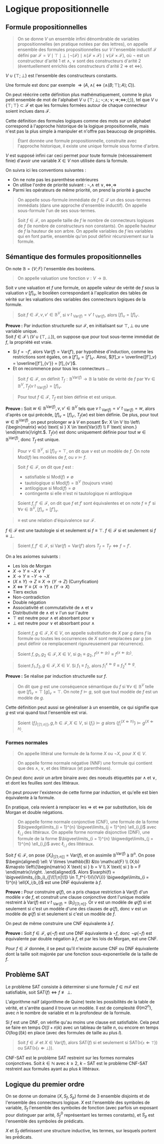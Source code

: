 # Logique propositionnelle
## Formule propositionnelles
> On se donne $V$ un ensemble infini dénombrable de variables propositionnelles
> (en pratique notées par des lettres), on appelle ensemble des formules propositionnelles
> sur $V$ l'ensemble inductif $\mathcal{F}$ défini par $\mathcal{F} = V \mid \top \mid \bot$
> $\mid \neg (\mathcal{F}) \mid \land(\mathcal{F} \times \mathcal{F}) \mid \lor(\mathcal{F} \times \mathcal{F})$,
> où $\neg$ est un constructeur d'arité $1$ et $\land$, $\lor$ sont des
> constructeurs d'arité $2$ (éventuellement enrichis des constructeurs d'arité $2$
> $\Rightarrow$ et $\Leftrightarrow$).

$V \cup \{\top; \bot\}$ est l'ensemble des constructeurs constants.

Une formule est donc par exemple $\Rightarrow(A, \land(\Leftrightarrow(\land(B;\top);A);C))$.

On peut réécrire cette définition plus mathématiquement, comme le plus petit
ensemble de mot de l'alphabet $V \cup \{\top;\bot;\neg;\land;\lor;\Rightarrow;\Leftrightarrow;(;)\}$,
tel que $V \cup \{\top;\top\} \subset \mathcal{F}$ et que les formules formées
autour de chaque connecteur soient inclues dans $\mathcal{F}$.

Cette définition des formules logiques comme des mots sur un alphabet correspond
à l'approche historique de la logique propositionnelle, mais n'est pas la plus
simple à manipuler et n'offre pas beaucoup de propriétés.

> Étant donnée une formule propositionnelle, construite avec l'approche
> historique, il existe une unique formule sous forme d'arbre.

$V$ est supposé infini car ceci permet pour toute formule (nécessairement finie)
d'avoir une variable $X \in V$ non utilisée dans la formule.

On suivra ici les conventions suivantes :
- On ne note pas les parenthèse extérieures
- On utilise l'ordre de priorité suivant : $\neg, \land \text{ et } \lor, \Leftrightarrow, \Rightarrow$
- Parmi les opérateurs de même priorité, on prend la priorité à gauche

> On appelle sous-formule immédiate de $f \in \mathcal{F}$ un des sous-termes
> immédiats (dans une approche d'ensemble inductif). On appelle sous-formule l'un
> de ses sous-termes.

> Soit $f \in \mathcal{F}$, on appelle taille de $f$ le nombre de connecteurs
> logiques de $f$ (le nombre de constructeurs non constants). On appelle hauteur
> de $f$ la hauteur de son arbre. On appelle variables de $f$ les variables qui en
> font partie, ensemble qu'on pout définir récursivement sur la formule.

## Sémantique des formules propositionnelles
On note $\mathbb{B} = \{V;F\}$ l'ensemble des booléens.

> On appelle valuation une fonction $v: V \to \mathbb{B}$.

Soit $v$ une valuation et $f$ une formule, on appelle valeur de vérité de $f$
sous la valuation $v$ $[f]_v$, le booléen correspondant à l'application des
tables de vérité sur les valuations des variables des connecteurs logiques de la
formule.

> Soit $f \in \mathcal{F}, v, v' \in \mathbb{B}^{V}$,
> si $v\restriction_{\text{Var}(f)} = v'\restriction_{\text{Var}(f)}$, alors
> $[f]_v = [f]_{v'}$.

__Preuve :__ Par induction structurelle sur $\mathcal{F}$, en initialisant sur
$\top, \bot$ ou une variable unique.\
Soit $f \in \mathcal{F} \setminus (V \cup \{\top,\bot\})$, on suppose que pour
tout sous-terme immédiat de $f$, la propriété est vraie.
- Si $f = \neg f'$, alors $\text{Var}(f) = \text{Var}(f')$,
  par hypothèse d'induction, comme les restrictions sont égales, on a
  $[f']_v = [f']_{v'}$. Ainsi,
  $[f]_v = \overline{[f']_v} = \overline{[f']_{v'}} = [f]_{v'}$.
- Et on recommence pour tous les connecteurs ...

> Soit $f \in \mathcal{F}$, on définit $T_f: \mathbb{B}^{\text{Var}(f)} \to \mathbb{B}$ la table de vérité de $f$ par
> $\forall v \in \mathbb{B}^{V}, T_f(v\restriction_{\text{Var}(f)}) = [f]_v$.

> Pour tout $f \in \mathcal{F}$, $T_f$ est bien définie et est unique.

__Preuve :__ Soit $w \in \mathbb{B}^{\text{Var}(f)}, v, v' \in \mathbb{B}^{V}$
tels que $v\restriction_{\text{Var}(f)} = v'\restriction_{\text{Var}(f)} = w$,
alors d'après ce qui précède, $[f]_v = [f]_{v'}$, $T_f(w)$ est bien définie. De
plus, pour tout $w \in \mathbb{B}^{\text{Var}(f)}$, on peut prolonger $w$ à $V$
en posant $v: X \in V \to \left\{\begin{matrix} w(x) \text{ si } X \in \text{Var}(f) \\ F \text{ sinon.} \end{matrix}\right.$.
$T_f(v)$ est donc uniquement définie pour tout $w \in \mathbb{B}^{\text{Var}(f)}$, donc $T_f$ est unique.

> Pour $v \in \mathbb{B}^{V}$, si $[f]_V = \top$, on dit que $v$ est un modèle de
> $f$. On note $\text{Mod}(f)$ les modèles de $f$, ou $v \models f$.

> Soit $f \in \mathcal{F}$, on dit que $f$ est :
> - satisfiable si $\text{Mod}(f) \neq \emptyset$
> - tautologique si $\text{Mod}(f) = \mathbb{B}^{V}$ (toujours vraie)
> - antilogique si $\text{Mod}(f) = \emptyset$
> - contingente si elle n'est ni tautologique ni antilogique

> Soient $f,f' \in \mathcal{F}$, on dit que $f$ et $f'$ sont équivalentes et on
> note $f \equiv f'$ si $\forall v \in \mathbb{B}^{V}, [f]_v = [f']_v$.

> $\equiv$ est une relation d'équivalence sur $\mathcal{F}$.

$f \in \mathcal{F}$ est une tautologie si et seulement si $f \equiv \top$.
$f \in \mathcal{F}$ si et seulement si $f \equiv \bot$.

> Soient $f,f' \in \mathcal{F}$, si $\text{Var}(f) = \text{Var}(f')$
> alors $T_f = T_{f'} \Leftrightarrow f = f'$.

On a les axiomes suivants :
- Les lois de Morgan
- $X \to Y \equiv \neg X \lor Y$
- $X \to Y \equiv \neg Y \to \neg X$
- $(X \land Y) \to Z \equiv X \to (Y \to Z)$ (Curryfication)
- $X \Leftrightarrow Y \equiv (X \to Y) \land (Y \to X)$
- Tiers exclus
- Non-contradiction
- Double négation
- Associativité et commutativité de $\land$ et $\lor$
- Distributivité de $\land$ et $\lor$ l'un sur l'autre
- $\top$ est neutre pour $\land$ et absorbant pour $\lor$
- $\bot$ est neutre pour $\lor$ et absorbant pour $\land$

> Soient $f,g \in \mathcal{F}, X \in V$, on appelle substitution de $X$ par $g$
> dans $f$ la formule ou toutes les occurrences de $X$ sont remplacées par $g$
> (on peut définir ce remplacement rigoureusement par récurrence).

> Soient $f,g_1,g_2 \in \mathcal{F},X \in V$, si $g_1 \equiv g_2$, $f^{\{x \Leftarrow g_1\}} \equiv f^{\{x \Leftarrow g_2\}}$.

> Soient $f_1,f_2,g \in \mathcal{F},X \in V$. Si $f_1 \equiv f_2$, alors $f_1^{x \Leftarrow g} \equiv f_2^{x \Leftarrow g}$.

__Preuve :__ Se réalise par induction structurelle sur $f$.

> On dit que $g$ est une conséquence sémantique du $f$ si $\forall v \in \mathbb{B}^{V}$ telle que $[f]_v = \top$
> $[g]_v = \top$. On note $f \models g$, soit que tout modèle de $f$ est un modèle
> de $g$.

Cette définition peut aussi se généraliser à un ensemble, ce qui signifie que $g$ est vrai quand
tout l'ensemble est vrai.

> Soient $(f_i)_{[\![1;n]\!]}, g, h \in \mathcal{F}, X \in V$,
> si $\{f_i\} \models g$ alors $\{f_i^{\{X \Leftarrow h\}}\} \models g^{\{X \Leftarrow h\}}$.

### Formes normales
> On appelle littéral une formule de la forme $X$ ou $\neg X$, pour $X \in V$.

> On appelle forme normale négative (NNF) une formule qui contient que des
> $\land$, $\lor$, et des littéraux (et parenthèses).

On peut donc avoir un arbre binaire avec des noeuds étiquettés par $\land$
et $\lor$, et dont les feuilles sont des littéraux.

On peut prouver l'existence de cette forme par induction, et qu'elle est bien
équivalente à la formule.

En pratique, cela revient à remplacer les $\Rightarrow$ et $\Leftrightarrow$ par
substitution, lois de Morgan et double négations.

> On appelle forme normale conjonctive (CNF), une formule de la forme
> $\bigwedge\limits_{i = 1}^{n} \bigvee\limits_{j = 1}^{m} \ell_{i,j}$
> avec $\ell_{i,j}$ des littéraux.
> On appelle forme normale disjonctive (DNF), une formule de la forme
> $\bigvee\limits_{i = 1}^{n} \bigwedge\limits_{j = 1}^{m} \ell_{i,j}$
> avec $\ell_{i,j}$ des littéraux.

Soit $f \in \mathcal{F}$, on pose $\{X_i\}_{[\![1;n]\!]} = \text{Var}(f)$, et on
assimile $\mathbb{B}^{\text{Var}(f)}$ à $\mathbb{B}^n$. On pose
$\begin{aligned} \ell: V \times \mathbb{B} &\to \mathcal{F} \\ (X;b) &\mapsto \left\{\begin{matrix} X \text{ si } b = V \\ X \text{ si } b = F \end{matrix}\right. .\end{aligned}$.
Alors $\varphi(f) = \bigvee\limits_{(b_i)_{[\![1;n]\!]} \in T_f^{-1}(\{V\})} \bigwedge\limits_{i = 1}^{n} \ell(X_i;b_i)$
est une DNF équivalente à $f$.

__Preuve :__ Pour construire $\varphi(f)$, on a pris chaque restriction à
$\text{Var}(f)$ d'un modèle $v$ de $f$, et construit une clause conjonctive
dont l'unique modèle restreint à $\text{Var}(f)$ est $v\restriction_{\text{Var}(f)} = (b_i)_{[\![1;n]\!]}$.
Or $v$ est un modèle de $\varphi(f)$ si et seulement si c'est un modèle d'une
des clauses de $\varphi(f)$, donc $v$ est un modèle de $\varphi(f)$ si et seulement si c'est un modèle de $f$.

On peut de même construire une CNF équivalente à $f$.

__Preuve :__ Soit $f \in \mathcal{F}$, $\varphi(\neg f)$ est une DNF équivalente
à $\neg f$, donc $\neg \varphi(\neg f)$ est équivalente par double négation à
$f$, et par les lois de Morgan, est une CNF.

Pour $f \in \mathcal{F}$ donnée, il se peut qu'il n'existe aucune CNF ou DNF
équivalente dont la taille soit majorée par une fonction sous-exponentielle de
la taille de $f$.

## Problème SAT
Le problème SAT consiste à déterminer si une formule $f \in m\mathcal{F}$ est
satisfiable, soit $\text{SAT}(f) \Leftrightarrow f \not\equiv \bot$.

L'algorithme naïf (algorithme de Quine) teste les possibilités de la table de
vérité, et s'arrête quand il trouve un modèle. Il est de complexité
$\Theta(m 2^n)$, avec $n$ le nombre de variable et $m$ la profondeur de la
formule.

Si $f$ est une DNF, on vérifie qu'au moins une clause est satisfiable. Cela peut
se faire en temps $O((l + n) k)$ avec un tableau de taille $n$, ou encore en
temps $O(l \log(l) k)$ en place (avec des formules de taille au plus $l$).

> Soit $f \in \mathcal{F}$ et $X \in \text{Var}(f)$, alors $\text{SAT}(f)$
> si et seulement si $\text{SAT}(\mathfrak{d\{x \Leftarrow \top\}})$
> ou $\text{SAT}(\mathfrak{d\{x \Leftarrow \bot\}})$.

CNF-SAT est le problème SAT restreint sur les formes normales conjonctives. Soit
$k \in \mathbb{N}$ avec $k \geq 2$, $k-\text{SAT}$ est le problème CNF-SAT
restreint aux formules ayant au plus $k$ littéraux.

## Logique du premier ordre
On se donne un domaine $(X,S_f,S_p)$ formé de $3$ ensemble disjoints et de
l'ensemble des connecteurs logique. $X$ est l'ensemble des symboles de variable,
$S_f$ l'ensemble des symboles de fonction (avec parfois un exposant pour
distinguer par arité, $S_f^0$ représentant les termes constants), et $S_p$
est l'ensemble des symboles de prédicats.

$X$ et $S_f$ définissent une structure inductive, les termes, sur lesquels
portent les prédicats.
